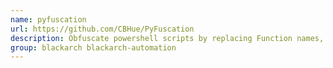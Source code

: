 ```yaml
---
name: pyfuscation
url: https://github.com/CBHue/PyFuscation
description: Obfuscate powershell scripts by replacing Function names, Variables and Parameters.
group: blackarch blackarch-automation
---
```

